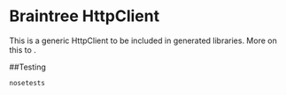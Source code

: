 # Braintree HttpClient

This is a generic HttpClient to be included in generated libraries. More on this to .

##Testing

`nosetests`